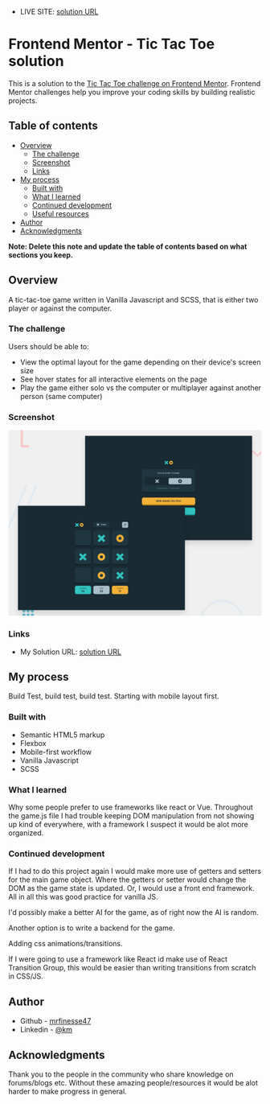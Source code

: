 - LIVE SITE: [solution URL](https://mrfinesse47.github.io/tic-tac-toe/)

# Frontend Mentor - Tic Tac Toe solution

This is a solution to the [Tic Tac Toe challenge on Frontend Mentor](https://www.frontendmentor.io/challenges/tic-tac-toe-game-Re7ZF_E2v). Frontend Mentor challenges help you improve your coding skills by building realistic projects.

## Table of contents

- [Overview](#overview)
  - [The challenge](#the-challenge)
  - [Screenshot](#screenshot)
  - [Links](#links)
- [My process](#my-process)
  - [Built with](#built-with)
  - [What I learned](#what-i-learned)
  - [Continued development](#continued-development)
  - [Useful resources](#useful-resources)
- [Author](#author)
- [Acknowledgments](#acknowledgments)

**Note: Delete this note and update the table of contents based on what sections you keep.**

## Overview

A tic-tac-toe game written in Vanilla Javascript and SCSS, that is either two player or against the computer.

### The challenge

Users should be able to:

- View the optimal layout for the game depending on their device's screen size
- See hover states for all interactive elements on the page
- Play the game either solo vs the computer or multiplayer against another person (same computer)

### Screenshot

![](./docs/preview.jpg)

### Links

- My Solution URL: [solution URL](https://mrfinesse47.github.io/tic-tac-toe/)

## My process

Build Test, build test, build test. Starting with mobile layout first.

### Built with

- Semantic HTML5 markup
- Flexbox
- Mobile-first workflow
- Vanilla Javascript
- SCSS

### What I learned

Why some people prefer to use frameworks like react or Vue. Throughout the game.js file I had trouble keeping DOM manipulation from not showing up kind of everywhere, with a framework I suspect it would be alot more organized.

### Continued development

If I had to do this project again I would make more use of getters and setters for the main game object. Where the getters or setter would change the DOM as the game state is updated. Or, I would use a front end framework. All in all this was good practice for vanilla JS.

I'd possibly make a better AI for the game, as of right now the AI is random.

Another option is to write a backend for the game.

Adding css animations/transitions.

If I were going to use a framework like React id make use of React Transition Group, this would be easier than writing transitions from scratch in CSS/JS.

## Author

- Github - [mrfinesse47](https://github.com/mrfinesse47)
- Linkedin - [@km](https://www.linkedin.com/in/kevin-mason-7b83b3228/)

## Acknowledgments

Thank you to the people in the community who share knowledge on forums/blogs etc. Without these amazing people/resources it would be alot harder to make progress in general.
